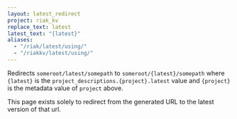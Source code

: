 ```yaml
---
layout: latest_redirect
project: riak_kv
replace_text: latest
latest_text: "{latest}"
aliases:
  - "/riak/latest/using/"
  - "/riakkv/latest/using/"
---
```


Redirects `someroot/latest/somepath` to `someroot/{latest}/somepath` 
where `{latest}` is the `project_descriptions.{project}.latest` value
and `{project}` is the metadata value of `project` above.

This page exists solely to redirect from the generated URL to the latest version of
that url.


